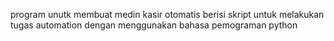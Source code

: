 program unutk membuat medin kasir otomatis berisi skript untuk melakukan tugas automation dengan menggunakan bahasa pemograman python 
